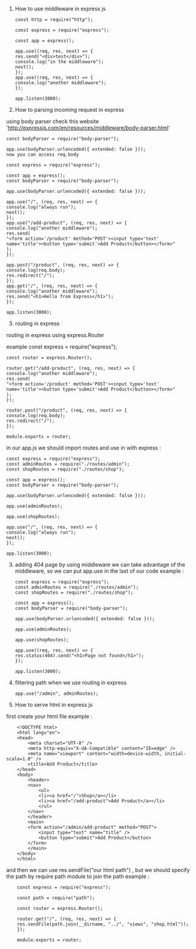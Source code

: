 1.  How to use middleware in express js

        const http = require("http");

        const express = require("express");

        const app = express();

        app.use((req, res, next) => {
        res.send("<div>test</div>");
        console.log("in the middleware");
        next();
        });
        app.use((req, res, next) => {
        console.log("another middleware");
        });

        app.listen(3000);

2.  How to parsing incoming request in express

using body parser check this website 'http://expressjs.com/en/resources/middleware/body-parser.html'

    const bodyParser = require("body-parser");

    app.use(bodyParser.urlencoded({ extended: false }));
    now you can access req.body

    const express = require("express");

    const app = express();
    const bodyParser = require("body-parser");

    app.use(bodyParser.urlencoded({ extended: false }));

    app.use("/", (req, res, next) => {
    console.log("always run");
    next();
    });
    app.use("/add-product", (req, res, next) => {
    console.log("another middleware");
    res.send(
    "<form action='/product' method='POST'><input type='text' name='title'><button type='submit'>Add Product</button></form>"
    );
    });

    app.post("/product", (req, res, next) => {
    console.log(req.body);
    res.redirect("/");
    });
    app.get("/", (req, res, next) => {
    console.log("another middleware");
    res.send("<h1>Hello from Express</h1>");
    });

    app.listen(3000);

3. routing in express

routing in express using express.Router

example
const express = require("express");

    const router = express.Router();

    router.get("/add-product", (req, res, next) => {
    console.log("another middleware");
    res.send(
    "<form action='/product' method='POST'><input type='text' name='title'><button type='submit'>Add Product</button></form>"
    );
    });

    router.post("/product", (req, res, next) => {
    console.log(req.body);
    res.redirect("/");
    });

    module.exports = router;

in our app.js we should import routes and use in with express :

    const express = require("express");
    const adminRoutes = require("./routes/admin");
    const shopRoutes = require("./routes/shop");

    const app = express();
    const bodyParser = require("body-parser");

    app.use(bodyParser.urlencoded({ extended: false }));

    app.use(adminRoutes);

    app.use(shopRoutes);

    app.use("/", (req, res, next) => {
    console.log("always run");
    next();
    });

    app.listen(3000);

3.  adding 404 page by using middleware we can take advantage of the middleware, so we can put app.use in the last of our code example :

        const express = require("express");
        const adminRoutes = require("./routes/admin");
        const shopRoutes = require("./routes/shop");

        const app = express();
        const bodyParser = require("body-parser");

        app.use(bodyParser.urlencoded({ extended: false }));

        app.use(adminRoutes);

        app.use(shopRoutes);

        app.use((req, res, next) => {
        res.status(404).send("<h1>Page not found</h1>");
        });

        app.listen(3000);

4.  filtering path when we use routing in express

        app.use("/admin", adminRoutes);

5.  How to serve html in express js

first create your html file example :

        <!DOCTYPE html>
        <html lang="en">
        <head>
            <meta charset="UTF-8" />
            <meta http-equiv="X-UA-Compatible" content="IE=edge" />
            <meta name="viewport" content="width=device-width, initial-scale=1.0" />
            <title>Add Product</title>
        </head>
        <body>
            <header>
            <nav>
                <ul>
                <li><a href="/">Shop</a></li>
                <li><a href="/add-product">Add Product</a></li>
                </ul>
            </nav>
            </header>
            <main>
            <form action="/admin/add-product" method="POST">
                <input type="text" name="title" />
                <button type="submit">Add Product</button>
            </form>
            </main>
        </body>
        </html>

and then we can use res.sendFile("our html path") , but we should specify the path by require path module to join the path example :

        const express = require("express");

        const path = require("path");

        const router = express.Router();

        router.get("/", (req, res, next) => {
        res.sendFile(path.join(__dirname, "../", "views", "shop.html"));
        });

        module.exports = router;
